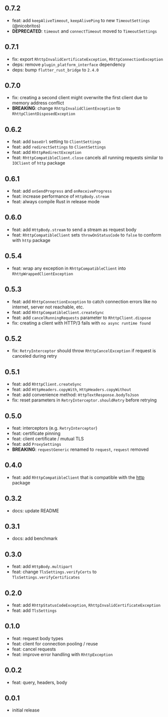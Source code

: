 ## 0.7.2

- feat: add `keepAliveTimeout`, `keepAlivePing` to new `TimeoutSettings` (@nicobritos)
- **DEPRECATED**: `timeout` and `connectTimeout` moved to `TimeoutSettings`

## 0.7.1

- fix: export `RhttpInvalidCertificateException`, `RhttpConnectionException`
- deps: remove `plugin_platform_interface` dependency
- deps: bump `flutter_rust_bridge` to `2.4.0`

## 0.7.0

- fix: creating a second client might overwrite the first client due to memory address conflict
- **BREAKING**: change `RhttpInvalidClientException` to `RhttpClientDisposedException`

## 0.6.2

- feat: add `baseUrl` setting to `ClientSettings`
- feat: add `redirectSettings` to `ClientSettings`
- feat: add `RhttpRedirectException`
- feat: `RhttpCompatibleClient.close` cancels all running requests similar to `IOClient` of `http` package

## 0.6.1

- feat: add `onSendProgress` and `onReceiveProgress`
- feat: increase performance of `HttpBody.stream`
- feat: always compile Rust in release mode

## 0.6.0

- feat: add `HttpBody.stream` to send a stream as request body
- feat: `RhttpCompatibleClient` sets `throwOnStatusCode` to `false` to conform with `http` package

## 0.5.4

- feat: wrap any exception in `RhttpCompatibleClient` into `RhttpWrappedClientException`

## 0.5.3

- feat: add `RhttpConnectionException` to catch connection errors like no internet, server not reachable, etc.
- feat: add `RhttpCompatibleClient.createSync`
- feat: add `cancelRunningRequests` parameter to `RhttpClient.dispose`
- fix: creating a client with HTTP/3 fails with `no async runtime found`

## 0.5.2

- fix: `RetryInterceptor` should throw `RhttpCancelException` if request is canceled during retry

## 0.5.1

- feat: add `RhttpClient.createSync`
- feat: add `HttpHeaders.copyWith`, `HttpHeaders.copyWithout`
- feat: add convenience method: `HttpTextResponse.bodyToJson`
- fix: reset parameters in `RetryInterceptor.shouldRetry` before retrying

## 0.5.0

- feat: interceptors (e.g. `RetryInterceptor`)
- feat: certificate pinning
- feat: client certificate / mutual TLS
- feat: add `ProxySettings`
- **BREAKING**: `requestGeneric` renamed to `request`, `request` removed

## 0.4.0

- feat: add `RhttpCompatibleClient` that is compatible with the [http](https://pub.dev/packages/http) package

## 0.3.2

- docs: update README

## 0.3.1

- docs: add benchmark

## 0.3.0

- feat: add `HttpBody.multipart`
- feat: change `TlsSettings.verifyCerts` to `TlsSettings.verifyCertificates`

## 0.2.0

- feat: add `RhttpStatusCodeException`, `RhttpInvalidCertificateException`
- feat: add `TlsSettings`

## 0.1.0

- feat: request body types
- feat: client for connection pooling / reuse
- feat: cancel requests
- feat: improve error handling with `RhttpException`

## 0.0.2

- feat: query, headers, body

## 0.0.1

- initial release
